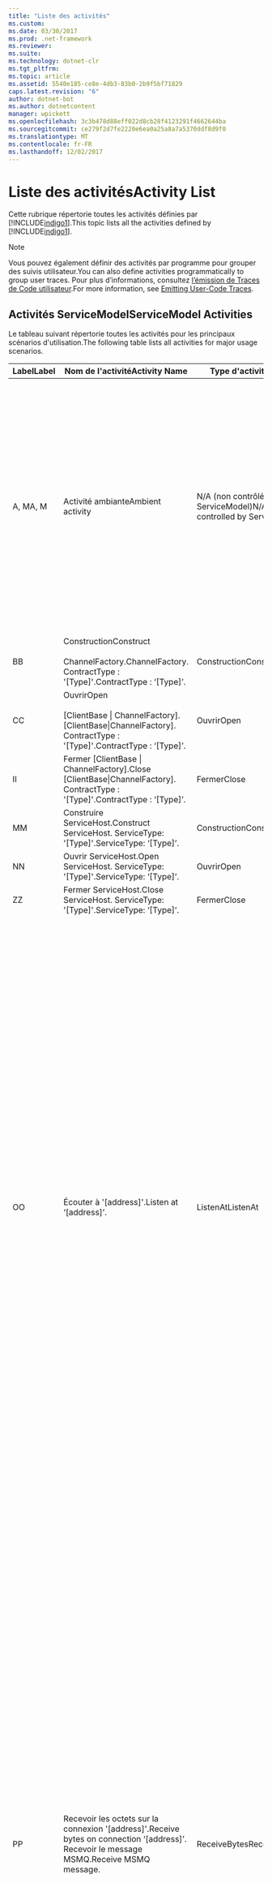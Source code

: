 ```yaml
---
title: "Liste des activités"
ms.custom: 
ms.date: 03/30/2017
ms.prod: .net-framework
ms.reviewer: 
ms.suite: 
ms.technology: dotnet-clr
ms.tgt_pltfrm: 
ms.topic: article
ms.assetid: 5540e185-ce8e-4db3-83b0-2b9f5bf71829
caps.latest.revision: "6"
author: dotnet-bot
ms.author: dotnetcontent
manager: wpickett
ms.openlocfilehash: 3c3b478d88eff022d8cb28f4123291f4662644ba
ms.sourcegitcommit: ce279f2d7fe2220e6ea0a25a8a7a5370ddf8d9f0
ms.translationtype: MT
ms.contentlocale: fr-FR
ms.lasthandoff: 12/02/2017
---
```

# <a name="activity-list"></a><span data-ttu-id="09137-102">Liste des activités</span><span class="sxs-lookup"><span data-stu-id="09137-102">Activity List</span></span>
<span data-ttu-id="09137-103">Cette rubrique répertorie toutes les activités définies par [!INCLUDE[indigo1](../../../../../includes/indigo1-md.md)].</span><span class="sxs-lookup"><span data-stu-id="09137-103">This topic lists all the activities defined by [!INCLUDE[indigo1](../../../../../includes/indigo1-md.md)].</span></span>  
  
> [!NOTE]
>  <span data-ttu-id="09137-104">Vous pouvez également définir des activités par programme pour grouper des suivis utilisateur.</span><span class="sxs-lookup"><span data-stu-id="09137-104">You can also define activities programmatically to group user traces.</span></span> <span data-ttu-id="09137-105">Pour plus d’informations, consultez [l’émission de Traces de Code utilisateur](../../../../../docs/framework/wcf/diagnostics/tracing/emitting-user-code-traces.md).</span><span class="sxs-lookup"><span data-stu-id="09137-105">For more information, see [Emitting User-Code Traces](../../../../../docs/framework/wcf/diagnostics/tracing/emitting-user-code-traces.md).</span></span>  
  
## <a name="servicemodel-activities"></a><span data-ttu-id="09137-106">Activités ServiceModel</span><span class="sxs-lookup"><span data-stu-id="09137-106">ServiceModel Activities</span></span>  
 <span data-ttu-id="09137-107">Le tableau suivant répertorie toutes les activités pour les principaux scénarios d'utilisation.</span><span class="sxs-lookup"><span data-stu-id="09137-107">The following table lists all activities for major usage scenarios.</span></span>  
  
|<span data-ttu-id="09137-108">Label</span><span class="sxs-lookup"><span data-stu-id="09137-108">Label</span></span>|<span data-ttu-id="09137-109">Nom de l'activité</span><span class="sxs-lookup"><span data-stu-id="09137-109">Activity Name</span></span>|<span data-ttu-id="09137-110">Type d'activité</span><span class="sxs-lookup"><span data-stu-id="09137-110">Activity Type</span></span>|<span data-ttu-id="09137-111">Description</span><span class="sxs-lookup"><span data-stu-id="09137-111">Description</span></span>|  
|-----------|-------------------|-------------------|-----------------|  
|<span data-ttu-id="09137-112">A, M</span><span class="sxs-lookup"><span data-stu-id="09137-112">A, M</span></span>|<span data-ttu-id="09137-113">Activité ambiante</span><span class="sxs-lookup"><span data-stu-id="09137-113">Ambient activity</span></span>|<span data-ttu-id="09137-114">N/A (non contrôlé par ServiceModel)</span><span class="sxs-lookup"><span data-stu-id="09137-114">N/A (this is not controlled by ServiceModel)</span></span>|<span data-ttu-id="09137-115">Activité dont l'ID est défini dans TLS avant les appels au code ServiceModel (côté client ou côté serveur).</span><span class="sxs-lookup"><span data-stu-id="09137-115">The activity whose ID is set in TLS before any calls to ServiceModel code (client side or server side).</span></span><br /><br /> <span data-ttu-id="09137-116">Exemple : activité dans laquelle l'ouverture est appelée sur le client [!INCLUDE[indigo2](../../../../../includes/indigo2-md.md)] ou dans laquelle serviceHost.open est appelé.</span><span class="sxs-lookup"><span data-stu-id="09137-116">Example: An activity where  open is called on the [!INCLUDE[indigo2](../../../../../includes/indigo2-md.md)] client or serviceHost.open is called.</span></span>|  
|<span data-ttu-id="09137-117">B</span><span class="sxs-lookup"><span data-stu-id="09137-117">B</span></span>|<span data-ttu-id="09137-118">Construction</span><span class="sxs-lookup"><span data-stu-id="09137-118">Construct</span></span><br /><br /> <span data-ttu-id="09137-119">ChannelFactory.</span><span class="sxs-lookup"><span data-stu-id="09137-119">ChannelFactory.</span></span> <span data-ttu-id="09137-120">ContractType : '[Type]'.</span><span class="sxs-lookup"><span data-stu-id="09137-120">ContractType : ‘[Type]’.</span></span>|<span data-ttu-id="09137-121">Construction</span><span class="sxs-lookup"><span data-stu-id="09137-121">Construct</span></span>||  
|<span data-ttu-id="09137-122">C</span><span class="sxs-lookup"><span data-stu-id="09137-122">C</span></span>|<span data-ttu-id="09137-123">Ouvrir</span><span class="sxs-lookup"><span data-stu-id="09137-123">Open</span></span><br /><br /> <span data-ttu-id="09137-124">[ClientBase &#124; ChannelFactory].</span><span class="sxs-lookup"><span data-stu-id="09137-124">[ClientBase&#124;ChannelFactory].</span></span> <span data-ttu-id="09137-125">ContractType : '[Type]'.</span><span class="sxs-lookup"><span data-stu-id="09137-125">ContractType : ‘[Type]’.</span></span>|<span data-ttu-id="09137-126">Ouvrir</span><span class="sxs-lookup"><span data-stu-id="09137-126">Open</span></span>||  
|<span data-ttu-id="09137-127">I</span><span class="sxs-lookup"><span data-stu-id="09137-127">I</span></span>|<span data-ttu-id="09137-128">Fermer [ClientBase &#124; ChannelFactory].</span><span class="sxs-lookup"><span data-stu-id="09137-128">Close [ClientBase&#124;ChannelFactory].</span></span> <span data-ttu-id="09137-129">ContractType : '[Type]'.</span><span class="sxs-lookup"><span data-stu-id="09137-129">ContractType : ‘[Type]’.</span></span>|<span data-ttu-id="09137-130">Fermer</span><span class="sxs-lookup"><span data-stu-id="09137-130">Close</span></span>||  
|<span data-ttu-id="09137-131">M</span><span class="sxs-lookup"><span data-stu-id="09137-131">M</span></span>|<span data-ttu-id="09137-132">Construire ServiceHost.</span><span class="sxs-lookup"><span data-stu-id="09137-132">Construct ServiceHost.</span></span> <span data-ttu-id="09137-133">ServiceType: '[Type]'.</span><span class="sxs-lookup"><span data-stu-id="09137-133">ServiceType: ‘[Type]’.</span></span>|<span data-ttu-id="09137-134">Construction</span><span class="sxs-lookup"><span data-stu-id="09137-134">Construct</span></span>||  
|<span data-ttu-id="09137-135">N</span><span class="sxs-lookup"><span data-stu-id="09137-135">N</span></span>|<span data-ttu-id="09137-136">Ouvrir ServiceHost.</span><span class="sxs-lookup"><span data-stu-id="09137-136">Open ServiceHost.</span></span> <span data-ttu-id="09137-137">ServiceType: '[Type]'.</span><span class="sxs-lookup"><span data-stu-id="09137-137">ServiceType: ‘[Type]’.</span></span>|<span data-ttu-id="09137-138">Ouvrir</span><span class="sxs-lookup"><span data-stu-id="09137-138">Open</span></span>||  
|<span data-ttu-id="09137-139">Z</span><span class="sxs-lookup"><span data-stu-id="09137-139">Z</span></span>|<span data-ttu-id="09137-140">Fermer ServiceHost.</span><span class="sxs-lookup"><span data-stu-id="09137-140">Close ServiceHost.</span></span> <span data-ttu-id="09137-141">ServiceType: '[Type]'.</span><span class="sxs-lookup"><span data-stu-id="09137-141">ServiceType: ‘[Type]’.</span></span>|<span data-ttu-id="09137-142">Fermer</span><span class="sxs-lookup"><span data-stu-id="09137-142">Close</span></span>||  
|<span data-ttu-id="09137-143">O</span><span class="sxs-lookup"><span data-stu-id="09137-143">O</span></span>|<span data-ttu-id="09137-144">Écouter à '[address]'.</span><span class="sxs-lookup"><span data-stu-id="09137-144">Listen at ‘[address]’.</span></span>|<span data-ttu-id="09137-145">ListenAt</span><span class="sxs-lookup"><span data-stu-id="09137-145">ListenAt</span></span>|<span data-ttu-id="09137-146">Cette activité et la suivante sont spécifiques au transport.</span><span class="sxs-lookup"><span data-stu-id="09137-146">This and the next activity are transport-specific.</span></span> <span data-ttu-id="09137-147">L'activité ListenAt représente le contenu qui mappe à l'adresse à laquelle l'écouteur de canal écoute.</span><span class="sxs-lookup"><span data-stu-id="09137-147">The ListenAt activity represents the content that maps to the address where the channel listener listens at.</span></span> <span data-ttu-id="09137-148">Dans le cas de MSMQ, c'est la file d'attente elle-même qui depuis la file d'attente mappe à une adresse.</span><span class="sxs-lookup"><span data-stu-id="09137-148">In the case of MSMQ, it is the queue itself since the queue maps to one address.</span></span> <span data-ttu-id="09137-149">Cette activité écoute les connexions entrantes dans le cas des transports orientés connexion, et les messages MSMQ dans le cas de MSMQ.</span><span class="sxs-lookup"><span data-stu-id="09137-149">This activity listens for incoming connections in the case of connection-oriented transports, for MSMQ messages in the case of MSMQ.</span></span> <span data-ttu-id="09137-150">Cette activité est créée pendant ServiceHost.Open (), et contient les suivis relatifs à la création et à la suppression de l'écouteur, ainsi qu'au transfert vers toutes les activités ReceiveBytes.</span><span class="sxs-lookup"><span data-stu-id="09137-150">This activity is created during ServiceHost.Open(), and contains the traces related to creating and disposing the listener, as well as transferring out to all ReceiveBytes activities.</span></span>|  
|<span data-ttu-id="09137-151">P</span><span class="sxs-lookup"><span data-stu-id="09137-151">P</span></span>|<span data-ttu-id="09137-152">Recevoir les octets sur la connexion '[address]'.</span><span class="sxs-lookup"><span data-stu-id="09137-152">Receive bytes on connection ‘[address]’.</span></span> <span data-ttu-id="09137-153">Recevoir le message MSMQ.</span><span class="sxs-lookup"><span data-stu-id="09137-153">Receive MSMQ message.</span></span>|<span data-ttu-id="09137-154">ReceiveBytes</span><span class="sxs-lookup"><span data-stu-id="09137-154">ReceiveBytes</span></span>|<span data-ttu-id="09137-155">Dans cette activité, les données qui au final obtiendront un message [!INCLUDE[indigo2](../../../../../includes/indigo2-md.md)] sont traitées.</span><span class="sxs-lookup"><span data-stu-id="09137-155">In this activity, data that will eventually get a [!INCLUDE[indigo2](../../../../../includes/indigo2-md.md)] message is processed.</span></span> <span data-ttu-id="09137-156">Des octets entrants sont attendus dans le cas du transport orienté connexion ou http.</span><span class="sxs-lookup"><span data-stu-id="09137-156">Incoming bytes are waited in the case of connection-oriented transport or http.</span></span> <span data-ttu-id="09137-157">Pour le TCP/canal nommé, la durée de vie de cette activité correspond à celle de la connexion, car elle est créée à la création de la connexion.</span><span class="sxs-lookup"><span data-stu-id="09137-157">For TCP/named-pipe, the lifetime of this activity is the lifetime of the connection, as it is created when the connection is created.</span></span> <span data-ttu-id="09137-158">Pour http, elle correspond à la durée de vie d'une demande de message et est créée à l'envoi du message.</span><span class="sxs-lookup"><span data-stu-id="09137-158">For http, it is of the lifetime of a message request and is created when the message is sent.</span></span> <span data-ttu-id="09137-159">Cette activité contient les suivis relatifs à la création et à la suppression de la connexion le cas échéant, ainsi qu'aux transferts vers toutes les activités de traitement (objet) des messages.</span><span class="sxs-lookup"><span data-stu-id="09137-159">This activity contains the traces related to creating and disposing the connection if applicable, as well as transfers out to all message (object) processing activities.</span></span><br /><br /> <span data-ttu-id="09137-160">Dans le cas de MSMQ, il s'agit de l'activité dans laquelle le message MSMQ est récupéré.</span><span class="sxs-lookup"><span data-stu-id="09137-160">In the case of MSMQ, it is the activity where the MSMQ message is retrieved.</span></span>|  
|<span data-ttu-id="09137-161">Q</span><span class="sxs-lookup"><span data-stu-id="09137-161">Q</span></span>|<span data-ttu-id="09137-162">Traiter le message [number].</span><span class="sxs-lookup"><span data-stu-id="09137-162">Process message [number].</span></span> <span data-ttu-id="09137-163">(Notez que [number] est une valeur qui augmente de manière monotone et commence à 1.)</span><span class="sxs-lookup"><span data-stu-id="09137-163">(Note, [number] is a monotonically increasing value which starts at 1.)</span></span>|<span data-ttu-id="09137-164">ProcessMessage</span><span class="sxs-lookup"><span data-stu-id="09137-164">ProcessMessage</span></span>|<span data-ttu-id="09137-165">Cette activité traite un message entrant.</span><span class="sxs-lookup"><span data-stu-id="09137-165">Process an incoming message.</span></span> <span data-ttu-id="09137-166">Elle démarre lorsque toutes les données (octets, message MSMQ) sont reçues pour former un objet de message [!INCLUDE[indigo2](../../../../../includes/indigo2-md.md)].</span><span class="sxs-lookup"><span data-stu-id="09137-166">This activity starts when all the data (bytes, MSMQ message) are received to form a [!INCLUDE[indigo2](../../../../../includes/indigo2-md.md)] message object.</span></span> <span data-ttu-id="09137-167">Les suivis dans cette activité gèrent le traitement d'en-tête.</span><span class="sxs-lookup"><span data-stu-id="09137-167">Traces within this activity deal with header processing.</span></span><br /><br /> <span data-ttu-id="09137-168">Une fois qu'un message pouvant être distribué est formé, l'activité de ServiceHost ProcessAction est basculée après avoir recherché l'ID d'activité correspondant.</span><span class="sxs-lookup"><span data-stu-id="09137-168">Once a message that can be dispatched is formed, the ServiceHost ProcessAction activity is switched to after looking up the corresponding Activity ID.</span></span>|  
|<span data-ttu-id="09137-169">D, S</span><span class="sxs-lookup"><span data-stu-id="09137-169">D, S</span></span>|<span data-ttu-id="09137-170">Traiter l'action '[action]'.</span><span class="sxs-lookup"><span data-stu-id="09137-170">Process action ‘[action]’.</span></span>|<span data-ttu-id="09137-171">ProcessAction</span><span class="sxs-lookup"><span data-stu-id="09137-171">ProcessAction</span></span>|<span data-ttu-id="09137-172">Cette activité traite le message via la pile Transport/Security/RM permettant de distribuer le message au code utilisateur lors de la réception, et dans l'ordre inverse lors de l'envoi.</span><span class="sxs-lookup"><span data-stu-id="09137-172">Process the message through the Transport/Security/RM stack for dispatching the message to user code on receive, and in the reverse order on send.</span></span><br /><br /> <span data-ttu-id="09137-173">Sur le serveur, cette activité utilise l’ID d’activité propagé s’il est envoyé dans l’en-tête de message via la « Propagation d’activité » ; Sinon, un nouveau GUID est créé.</span><span class="sxs-lookup"><span data-stu-id="09137-173">On the server, this activity uses the propagated Activity ID if it is sent in the message header via "Activity Propagation"; otherwise, a new GUID is created.</span></span><br /><br /> <span data-ttu-id="09137-174">Le message de réponse pour les contrats demande/réponse est également traité dans cette activité.</span><span class="sxs-lookup"><span data-stu-id="09137-174">The response message for request/reply contracts is also processed in that activity.</span></span>|  
|<span data-ttu-id="09137-175">T</span><span class="sxs-lookup"><span data-stu-id="09137-175">T</span></span>|<span data-ttu-id="09137-176">Exécuter '[IContract.Operation]'.</span><span class="sxs-lookup"><span data-stu-id="09137-176">Execute ‘[IContract.Operation]’.</span></span>|<span data-ttu-id="09137-177">ExecuteUserCode</span><span class="sxs-lookup"><span data-stu-id="09137-177">ExecuteUserCode</span></span>|<span data-ttu-id="09137-178">Cette activité exécute le code utilisateur après distribution sur le côté service.</span><span class="sxs-lookup"><span data-stu-id="09137-178">Execute user code after dispatch on the service side.</span></span> <span data-ttu-id="09137-179">Elle fournit une limite permettant de définir le code ServiceHost à partir du code fourni par l'utilisateur.</span><span class="sxs-lookup"><span data-stu-id="09137-179">This activity provides a boundary to delineate ServiceHost code from user-provided code.</span></span>|  
  
## <a name="security-activities"></a><span data-ttu-id="09137-180">Activités de sécurité</span><span class="sxs-lookup"><span data-stu-id="09137-180">Security Activities</span></span>  
 <span data-ttu-id="09137-181">Le tableau suivant répertorie l'ensemble des activités relatives à la sécurité.</span><span class="sxs-lookup"><span data-stu-id="09137-181">The following table lists all activities related to Security.</span></span>  
  
|<span data-ttu-id="09137-182">Nom de l'activité</span><span class="sxs-lookup"><span data-stu-id="09137-182">Activity Name</span></span>|<span data-ttu-id="09137-183">Type d'activité</span><span class="sxs-lookup"><span data-stu-id="09137-183">Activity Type</span></span>|<span data-ttu-id="09137-184">Description</span><span class="sxs-lookup"><span data-stu-id="09137-184">Description</span></span>|  
|-------------------|-------------------|-----------------|  
|<span data-ttu-id="09137-185">Installer la session sécurisée</span><span class="sxs-lookup"><span data-stu-id="09137-185">Setup secure session</span></span>|<span data-ttu-id="09137-186">SetupSecurity</span><span class="sxs-lookup"><span data-stu-id="09137-186">SetupSecurity</span></span>|<span data-ttu-id="09137-187">Existe uniquement sur le côté client.</span><span class="sxs-lookup"><span data-stu-id="09137-187">Exists on the client side only.</span></span> <span data-ttu-id="09137-188">Contient tous les échanges RST*/SCT pour l'authentification et la définition du contexte de sécurité.</span><span class="sxs-lookup"><span data-stu-id="09137-188">Contains all RST*/SCT exchanges for authentication and setting the security context.</span></span> <span data-ttu-id="09137-189">Si `propagateActivity` = `true`, cette activité est fusionnée avec correspondant processus Action RST du service\*les activités /SCT.</span><span class="sxs-lookup"><span data-stu-id="09137-189">If `propagateActivity`=`true`, this activity is merged with the service’s corresponding Process Action RST\*/SCT activities.</span></span>|  
|<span data-ttu-id="09137-190">Fermer la session sécurisée</span><span class="sxs-lookup"><span data-stu-id="09137-190">Close secure session</span></span>|<span data-ttu-id="09137-191">SetupSecurity</span><span class="sxs-lookup"><span data-stu-id="09137-191">SetupSecurity</span></span>|<span data-ttu-id="09137-192">Existe sur le côté client.</span><span class="sxs-lookup"><span data-stu-id="09137-192">Exists on the client side.</span></span> <span data-ttu-id="09137-193">Contient l'échange de messages Cancel permettant de fermer la session sécurisée.</span><span class="sxs-lookup"><span data-stu-id="09137-193">Contains the Cancel message exchange for closing the secure session.</span></span> <span data-ttu-id="09137-194">Si `propagateActivity` = `true`, cette activité est fusionnée avec l’Action de processus « Cancel » à partir du service.</span><span class="sxs-lookup"><span data-stu-id="09137-194">If `propagateActivity`=`true`, this activity is merged with the Process Action "Cancel" from the service.</span></span>|  
  
 <span data-ttu-id="09137-195">Le tableau suivant répertorie l'ensemble des activités relatives à COM+.</span><span class="sxs-lookup"><span data-stu-id="09137-195">The following table lists all activities related to COM+.</span></span>  
  
|<span data-ttu-id="09137-196">Nom de l'activité</span><span class="sxs-lookup"><span data-stu-id="09137-196">Activity Name</span></span>|<span data-ttu-id="09137-197">Type d'activité</span><span class="sxs-lookup"><span data-stu-id="09137-197">Activity Type</span></span>|<span data-ttu-id="09137-198">Description</span><span class="sxs-lookup"><span data-stu-id="09137-198">Description</span></span>|  
|-------------------|-------------------|-----------------|  
|<span data-ttu-id="09137-199">Créer une instance COM+</span><span class="sxs-lookup"><span data-stu-id="09137-199">Create COM+ instance</span></span>|<span data-ttu-id="09137-200">TransferToCOMPlus</span><span class="sxs-lookup"><span data-stu-id="09137-200">TransferToCOMPlus</span></span>|<span data-ttu-id="09137-201">1 instance d'activity pour chaque appel COM+ à partir du code [!INCLUDE[indigo2](../../../../../includes/indigo2-md.md)]</span><span class="sxs-lookup"><span data-stu-id="09137-201">1 activity instance for each COM+ call from [!INCLUDE[indigo2](../../../../../includes/indigo2-md.md)] code</span></span>|  
|<span data-ttu-id="09137-202">Exécuter COM + \<opération ></span><span class="sxs-lookup"><span data-stu-id="09137-202">Execute COM+ \<operation></span></span>|<span data-ttu-id="09137-203">TransferToCOMPlus</span><span class="sxs-lookup"><span data-stu-id="09137-203">TransferToCOMPlus</span></span>|<span data-ttu-id="09137-204">1 instance d'activity pour chaque appel COM+ à partir du code [!INCLUDE[indigo2](../../../../../includes/indigo2-md.md)]</span><span class="sxs-lookup"><span data-stu-id="09137-204">1 activity instance for each COM+ call from [!INCLUDE[indigo2](../../../../../includes/indigo2-md.md)] code</span></span>|  
  
## <a name="wmi-activities"></a><span data-ttu-id="09137-205">Activités WMI</span><span class="sxs-lookup"><span data-stu-id="09137-205">WMI Activities</span></span>  
 <span data-ttu-id="09137-206">Le tableau suivant répertorie l'ensemble des activités relatives WMI.</span><span class="sxs-lookup"><span data-stu-id="09137-206">The following table lists all activities related to WMI.</span></span>  
  
|<span data-ttu-id="09137-207">Nom de l'activité</span><span class="sxs-lookup"><span data-stu-id="09137-207">Activity Name</span></span>|<span data-ttu-id="09137-208">Type d'activité</span><span class="sxs-lookup"><span data-stu-id="09137-208">Activity Type</span></span>|<span data-ttu-id="09137-209">Description</span><span class="sxs-lookup"><span data-stu-id="09137-209">Description</span></span>|  
|-------------------|-------------------|-----------------|  
|<span data-ttu-id="09137-210">Récupération WMI</span><span class="sxs-lookup"><span data-stu-id="09137-210">WMI get</span></span>|<span data-ttu-id="09137-211">WMIGetObject</span><span class="sxs-lookup"><span data-stu-id="09137-211">WMIGetObject</span></span>|<span data-ttu-id="09137-212">L'utilisateur récupère des données de WMI.</span><span class="sxs-lookup"><span data-stu-id="09137-212">User is retrieving data from WMI.</span></span>|  
|<span data-ttu-id="09137-213">Mise à jour WMI</span><span class="sxs-lookup"><span data-stu-id="09137-213">WMI put</span></span>|<span data-ttu-id="09137-214">WmiPutInstance</span><span class="sxs-lookup"><span data-stu-id="09137-214">WmiPutInstance</span></span>|<span data-ttu-id="09137-215">L'utilisateur met à jour des données avec WMI.</span><span class="sxs-lookup"><span data-stu-id="09137-215">User is updating data with WMI.</span></span>|

